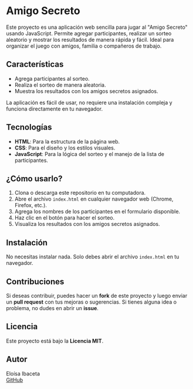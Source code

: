# Amigo Secreto

Este proyecto es una aplicación web sencilla para jugar al "Amigo Secreto" usando JavaScript. Permite agregar participantes, realizar un sorteo aleatorio y mostrar los resultados de manera rápida y fácil. Ideal para organizar el juego con amigos, familia o compañeros de trabajo.

## Características

- Agrega participantes al sorteo.
- Realiza el sorteo de manera aleatoria.
- Muestra los resultados con los amigos secretos asignados.
  
La aplicación es fácil de usar, no requiere una instalación compleja y funciona directamente en tu navegador.

## Tecnologías

- **HTML**: Para la estructura de la página web.
- **CSS**: Para el diseño y los estilos visuales.
- **JavaScript**: Para la lógica del sorteo y el manejo de la lista de participantes.

## ¿Cómo usarlo?

1. Clona o descarga este repositorio en tu computadora.
2. Abre el archivo `index.html` en cualquier navegador web (Chrome, Firefox, etc.).
3. Agrega los nombres de los participantes en el formulario disponible.
4. Haz clic en el botón para hacer el sorteo.
5. Visualiza los resultados con los amigos secretos asignados.

## Instalación

No necesitas instalar nada. Solo debes abrir el archivo `index.html` en tu navegador.

## Contribuciones

Si deseas contribuir, puedes hacer un **fork** de este proyecto y luego enviar un **pull request** con tus mejoras o sugerencias. Si tienes alguna idea o problema, no dudes en abrir un **issue**.

## Licencia

Este proyecto está bajo la **Licencia MIT**.

## Autor

Eloísa Ibaceta  
[GitHub](https://github.com/eloisaibaceta)
